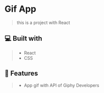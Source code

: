 # Gif App

> this is a project with React

## 💻 Built with

> - React
> - CSS

## 💾 Features

> - App gif with API of Giphy Developers
